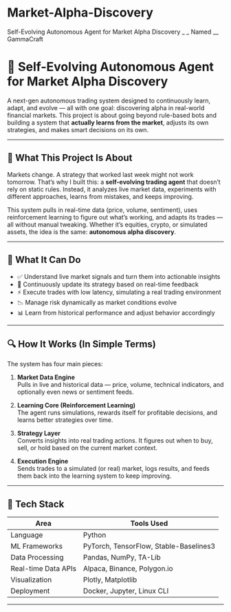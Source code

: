 # Market-Alpha-Discovery
Self-Evolving Autonomous Agent for Market Alpha Discovery _ _ Named __ GammaCraft



# 🤖 Self-Evolving Autonomous Agent for Market Alpha Discovery

A next-gen autonomous trading system designed to continuously learn, adapt, and evolve — all with one goal: discovering alpha in real-world financial markets. This project is about going beyond rule-based bots and building a system that **actually learns from the market**, adjusts its own strategies, and makes smart decisions on its own.

---

## 📘 What This Project Is About

Markets change. A strategy that worked last week might not work tomorrow. That’s why I built this: a **self-evolving trading agent** that doesn’t rely on static rules. Instead, it analyzes live market data, experiments with different approaches, learns from mistakes, and keeps improving.

This system pulls in real-time data (price, volume, sentiment), uses reinforcement learning to figure out what’s working, and adapts its trades — all without manual tweaking. Whether it’s equities, crypto, or simulated assets, the idea is the same: **autonomous alpha discovery**.

---

## 🧠 What It Can Do

- ✅ Understand live market signals and turn them into actionable insights
- 🔁 Continuously update its strategy based on real-time feedback
- ⚡ Execute trades with low latency, simulating a real trading environment
- 📉 Manage risk dynamically as market conditions evolve
- 📊 Learn from historical performance and adjust behavior accordingly

---

## 🔍 How It Works (In Simple Terms)

The system has four main pieces:

1. **Market Data Engine**  
   Pulls in live and historical data — price, volume, technical indicators, and optionally even news or sentiment feeds.

2. **Learning Core (Reinforcement Learning)**  
   The agent runs simulations, rewards itself for profitable decisions, and learns better strategies over time.

3. **Strategy Layer**  
   Converts insights into real trading actions. It figures out when to buy, sell, or hold based on the current market context.

4. **Execution Engine**  
   Sends trades to a simulated (or real) market, logs results, and feeds them back into the learning system to keep improving.

---

## 🧰 Tech Stack

| Area                 | Tools Used                               |
|----------------------|-------------------------------------------|
| Language             | Python                                    |
| ML Frameworks        | PyTorch, TensorFlow, Stable-Baselines3    |
| Data Processing      | Pandas, NumPy, TA-Lib                     |
| Real-time Data APIs  | Alpaca, Binance, Polygon.io               |
| Visualization        | Plotly, Matplotlib                        |
| Deployment           | Docker, Jupyter, Linux CLI                |

---


